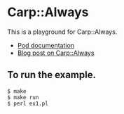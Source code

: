 # Carp::Always

This is a playground for Carp::Always.
- [Pod documentation](https://metacpan.org/pod/Carp::Always)
- [Blog post on Carp::Always](https://www.kianmeng.org/2019/03/perl-modules-of-week-2019-week-09-carp.html)

## To run the example.
```
$ make
$ make run
$ perl ex1.pl
```
